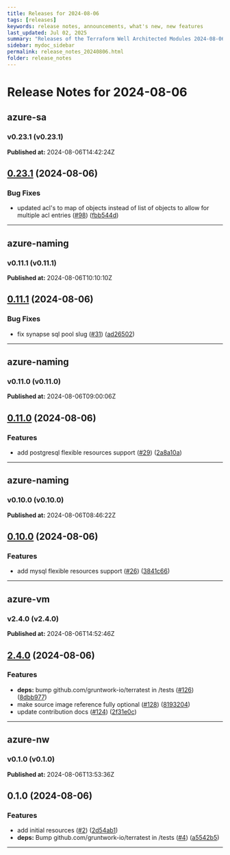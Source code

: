 ```yaml
---
title: Releases for 2024-08-06
tags: [releases]
keywords: release notes, announcements, what's new, new features
last_updated: Jul 02, 2025
summary: "Releases of the Terraform Well Architected Modules 2024-08-06"
sidebar: mydoc_sidebar
permalink: release_notes_20240806.html
folder: release_notes
---
```


# Release Notes for 2024-08-06

## azure-sa
### v0.23.1 (v0.23.1)
**Published at:** 2024-08-06T14:42:24Z

## [0.23.1](https://github.com/CloudNationHQ/terraform-azure-sa/compare/v0.23.0...v0.23.1) (2024-08-06)


### Bug Fixes

* updated acl's to map of objects instead of list of objects to allow for multiple acl entries ([#98](https://github.com/CloudNationHQ/terraform-azure-sa/issues/98)) ([fbb544d](https://github.com/CloudNationHQ/terraform-azure-sa/commit/fbb544d843487a1706e53865568d3a5e27598f8a))

---

## azure-naming
### v0.11.1 (v0.11.1)
**Published at:** 2024-08-06T10:10:10Z

## [0.11.1](https://github.com/CloudNationHQ/terraform-azure-naming/compare/v0.11.0...v0.11.1) (2024-08-06)


### Bug Fixes

* fix synapse sql pool slug ([#31](https://github.com/CloudNationHQ/terraform-azure-naming/issues/31)) ([ad26502](https://github.com/CloudNationHQ/terraform-azure-naming/commit/ad2650260b0af67b76ca2fc916570b99ca158e28))

---

## azure-naming
### v0.11.0 (v0.11.0)
**Published at:** 2024-08-06T09:00:06Z

## [0.11.0](https://github.com/CloudNationHQ/terraform-azure-naming/compare/v0.10.0...v0.11.0) (2024-08-06)


### Features

* add postgresql flexible resources support ([#29](https://github.com/CloudNationHQ/terraform-azure-naming/issues/29)) ([2a8a10a](https://github.com/CloudNationHQ/terraform-azure-naming/commit/2a8a10a0a4a297f12c4fb4b51a0ead631775fd28))

---

## azure-naming
### v0.10.0 (v0.10.0)
**Published at:** 2024-08-06T08:46:22Z

## [0.10.0](https://github.com/CloudNationHQ/terraform-azure-naming/compare/v0.9.0...v0.10.0) (2024-08-06)


### Features

* add mysql flexible resources support ([#26](https://github.com/CloudNationHQ/terraform-azure-naming/issues/26)) ([3841c66](https://github.com/CloudNationHQ/terraform-azure-naming/commit/3841c660c098b21f7edce1500a16e047e404b6e1))

---

## azure-vm
### v2.4.0 (v2.4.0)
**Published at:** 2024-08-06T14:52:46Z

## [2.4.0](https://github.com/CloudNationHQ/terraform-azure-vm/compare/v2.3.0...v2.4.0) (2024-08-06)


### Features

* **deps:** bump github.com/gruntwork-io/terratest in /tests ([#126](https://github.com/CloudNationHQ/terraform-azure-vm/issues/126)) ([8dbb977](https://github.com/CloudNationHQ/terraform-azure-vm/commit/8dbb977679e58fc66c53cef851d2d41a3812af79))
* make source image reference fully optional ([#128](https://github.com/CloudNationHQ/terraform-azure-vm/issues/128)) ([8193204](https://github.com/CloudNationHQ/terraform-azure-vm/commit/81932044c9acf2c04f61a41d108c7e494c25cbed))
* update contribution docs ([#124](https://github.com/CloudNationHQ/terraform-azure-vm/issues/124)) ([2f31e0c](https://github.com/CloudNationHQ/terraform-azure-vm/commit/2f31e0c38e07d4878b20a0a3dfad4e38cd6586c1))

---

## azure-nw
### v0.1.0 (v0.1.0)
**Published at:** 2024-08-06T13:53:36Z

## 0.1.0 (2024-08-06)


### Features

* add initial resources ([#2](https://github.com/CloudNationHQ/terraform-azure-nw/issues/2)) ([2d54ab1](https://github.com/CloudNationHQ/terraform-azure-nw/commit/2d54ab17060e9e198cf74970e9297b13996c3906))
* **deps:** Bump github.com/gruntwork-io/terratest in /tests ([#4](https://github.com/CloudNationHQ/terraform-azure-nw/issues/4)) ([a5542b5](https://github.com/CloudNationHQ/terraform-azure-nw/commit/a5542b58fe8cc8e4cf47c8d9e877a042f310b605))

---

